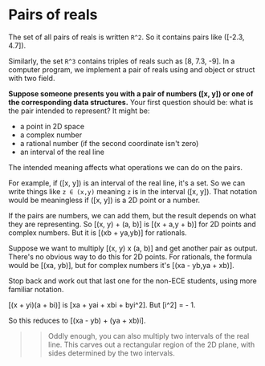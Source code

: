 # Pairs of reals

The set of all pairs of reals is written `R^2`. So it contains pairs like ([-2.3, 4.7]).

Similarly, the set `R^3` contains triples of reals such as [8, 7.3, -9]. In a computer program, we implement a pair of reals using and object or struct with two field.

**Suppose someone presents you with a pair of numbers ([x, y]) or one of the corresponding data structures.** 
Your first question should be: what is the pair intended to represent? It might be:

- a point in 2D space
- a complex number
- a rational number (if the second coordinate isn't zero)
- an interval of the real line

The intended meaning affects what operations we can do on the pairs.

For example, if ([x, y]) is an interval of the real line, it's a set. So we can write things like `z ∈ (x,y)` meaning `z` is in the interval ([x, y]). That notation would be meaningless if ([x, y]) is a 2D point or a number.

If the pairs are numbers, we can add them, but the result depends on what they are representing.
So [(x, y) + (a, b)] is [(x + a,y + b)] for 2D points and complex numbers. But it is [(xb + ya,yb)] for rationals.

Suppose we want to multiply [(x, y) x (a, b)] and get another pair as output.
There's no obvious way to do this for 2D points. For rationals, the formula would be [(xa, yb)], but for complex numbers it's [(xa - yb,ya + xb)].

Stop back and work out that last one for the non-ECE students, using more familiar notation. 

[(x + yi)(a + bi)] is [xa + yai + xbi + byi^2]. But [i^2] = - 1.

So this reduces to [(xa - yb) + (ya + xb)i].

>> Oddly enough, you can also multiply two intervals of the real line. This carves out a rectangular region of the 2D plane, with sides determined by the two intervals.

